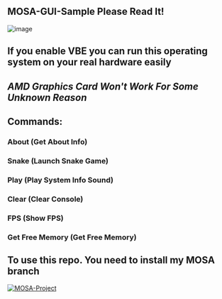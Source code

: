 ## MOSA-GUI-Sample Please Read It!
![image](https://github.com/nifanfa/MOSA-GUI-Sample/blob/master/VirtualBox_MOSA_29_08_2021_22_42_22.png)  
## If you enable VBE you can run this operating system on your real hardware easily
## ***AMD Graphics Card Won't Work For Some Unknown Reason***
## Commands:  
### About (Get About Info)
### Snake (Launch Snake Game)
### Play (Play System Info Sound)
### Clear (Clear Console)
### FPS (Show FPS)
### Get Free Memory (Get Free Memory) 

## To use this repo. You need to install my MOSA branch
[![MOSA-Project](https://github-readme-stats.vercel.app/api/pin/?username=nifanfa&repo=MOSA-Core)](https://github.com/nifanfa/MOSA-Core)

